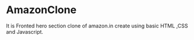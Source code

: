 # AmazonClone
It is Fronted hero section clone of amazon.in create using basic HTML ,CSS and Javascript.
